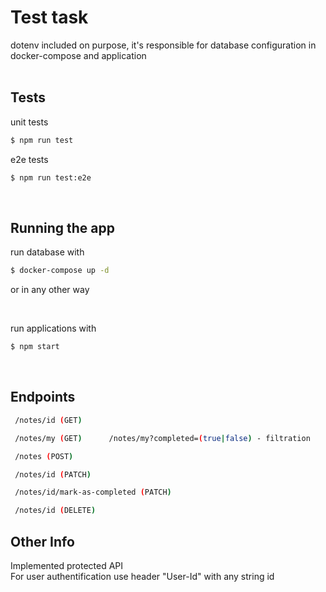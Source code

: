 # Test task
dotenv included on purpose, it's responsible for database configuration in docker-compose and application
<br/><br/>

## Tests


unit tests

```bash
$ npm run test
```

e2e tests

```bash
$ npm run test:e2e
```
<br/>

## Running the app


run database with

```bash
$ docker-compose up -d
```
or in any other way

<br/>

run applications with
```bash
$ npm start
```
<br/>

## Endpoints

```bash
 /notes/id (GET)
```
```bash
 /notes/my (GET)      /notes/my?completed=(true|false) - filtration
```
```bash
 /notes (POST)
```
```bash
 /notes/id (PATCH)
```
```bash
 /notes/id/mark-as-completed (PATCH)
```
```bash
 /notes/id (DELETE)
```

## Other Info

Implemented protected API <br/>
For user authentification use header "User-Id" with any string id
